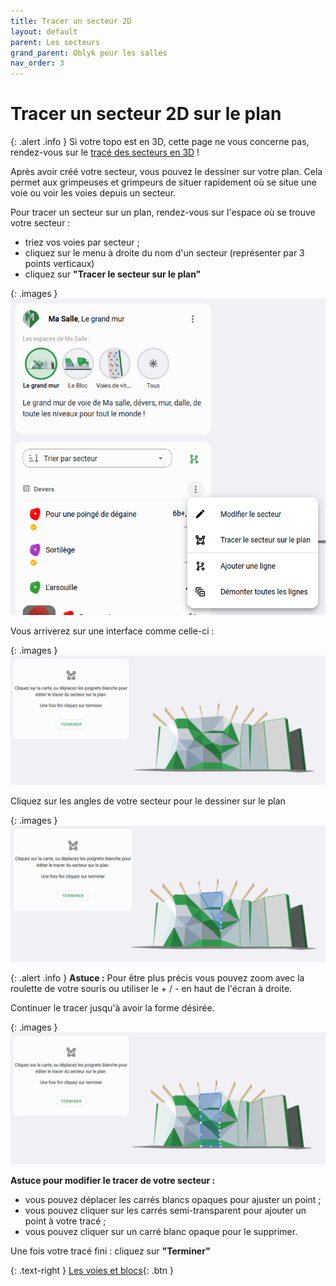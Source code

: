 ```yaml
---
title: Tracer un secteur 2D
layout: default
parent: Les secteurs
grand_parent: Oblyk pour les salles
nav_order: 3
---
```


# Tracer un secteur 2D sur le plan

{: .alert .info }
Si votre topo est en 3D, cette page ne vous concerne pas, rendez-vous sur le [tracé des secteurs en 3D](tracer-un-secteur-3d) !

Après avoir créé votre secteur, vous pouvez le dessiner sur votre plan. Cela permet aux grimpeuses et grimpeurs de situer rapidement où se situe une voie ou voir les voies depuis un secteur.  

Pour tracer un secteur sur un plan, rendez-vous sur l'espace où se trouve votre secteur : 
- triez vos voies par secteur ;
- cliquez sur le menu à droite du nom d'un secteur (représenter par 3 points verticaux)
- cliquez sur **"Tracer le secteur sur le plan"**

{: .images }
[![Tracer un secteur sur le plan](../../../assets/images/menu-secteur_desktop.png)](../../../assets/images/menu-secteur_desktop.png)

Vous arriverez sur une interface comme celle-ci :

{: .images }
[![Tracer un secteur sur le plan partie 1](../../../assets/images/tracer-secteur-partie-1_desktop.png)](../../../assets/images/tracer-secteur-partie-1_desktop.png)

Cliquez sur les angles de votre secteur pour le dessiner sur le plan

{: .images }
[![Tracer un secteur sur le plan partie 2](../../../assets/images/tracer-secteur-partie-2_desktop.png)](../../../assets/images/tracer-secteur-partie-2_desktop.png)

{: .alert .info }
**Astuce :** Pour être plus précis vous pouvez zoom avec la roulette de votre souris ou utiliser le + / - en haut de l'écran à droite.  

Continuer le tracer jusqu'à avoir la forme désirée.

{: .images }
[![Tracer un secteur sur le plan partie 3](../../../assets/images/tracer-secteur-partie-3_desktop.png)](../../../assets/images/tracer-secteur-partie-3_desktop.png)

**Astuce pour modifier le tracer de votre secteur :** 
- vous pouvez déplacer les carrés blancs opaques pour ajuster un point ;
- vous pouvez cliquer sur les carrés semi-transparent pour ajouter un point à votre tracé ;
- vous pouvez cliquer sur un carré blanc opaque pour le supprimer.

Une fois votre tracé fini : cliquez sur **"Terminer"**

{: .text-right }
[Les voies et blocs](../voie-et-bloc){: .btn }